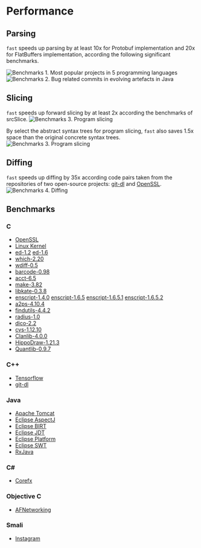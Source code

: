# Performance

## Parsing
`fast` speeds up parsing by at least 10x for Protobuf implementation and 20x for FlatBuffers implementation, 
according the following significant benchmarks. 

![Benchmarks 1. Most popular projects in 5 programming languages](https://github.com/f-ast/fast/raw/master/doc/benchmarks/benchmarks1.png "The projects are selected from those with the most stars on GitHub.") 
![Benchmarks 2. Bug related commits in evolving artefacts in Java](https://github.com/f-ast/fast/raw/master/doc/benchmarks/benchmarks2.png "The projects are selected from academic studies on the bug localization problems.")

## Slicing
`fast` speeds up forward slicing by at least 2x according the benchmarks of srcSlice. 
![Benchmarks 3. Program slicing](https://github.com/f-ast/fast/raw/master/doc/benchmarks/slicing.png "The projects are selected from previous performance evaluation
of the scalable srcSlice tool.")

By select the abstract syntax trees for program slicing, `fast` also saves 1.5x space than the original concrete syntax trees.
![Benchmarks 3. Program slicing](https://github.com/f-ast/fast/raw/master/doc/benchmarks/slicing-size.png "The projects are selected from previous performance evaluation
of the scalable srcSlice tool.")

## Diffing
`fast` speeds up diffing by 35x according code pairs taken from the repositories of two open-source projects: [git-dl](https://github.com/needdle/git-dl) 
and [OpenSSL](https://github.com/openssl/openssl). <br/>
![Benchmarks 4. Diffing](https://github.com/f-ast/fast/raw/master/doc/benchmarks/diffing.png "Tree-based differencing gets faster using FAST IRs.")

## Benchmarks

### C
* [OpenSSL](https://github.com/openssl/openssl)
* [Linux Kernel](https://github.com/torvalds/linux)
* [ed-1.2](http://ftp.vim.org/ftp/gnu/ed/ed-1.2.tar.gz) [ed-1.6](https://ftp.osuosl.org/pub/blfs/conglomeration/ed/ed-1.6.tar.gz)
* [which-2.20](https://ftp.gnu.org/gnu/which/which-2.20.tar.gz)
* [wdiff-0.5](https://ftp.gnu.org/gnu/wdiff/wdiff-0.5.tar.gz)
* [barcode-0.98](https://ftp.gnu.org/gnu/barcode/barcode-0.98.tar.gz)
* [acct-6.5](https://ftp.gnu.org/gnu/acct/acct-6.5.tar.gz)
* [make-3.82](https://ftp.gnu.org/gnu/make/make-3.82.tar.gz)
* [libkate-0.3.8](http://ftp.osuosl.org/pub/xiph/releases/kate/libkate-0.3.8.tar.gz)
* [enscript-1.4.0](https://ftp.gnu.org/gnu/enscript/enscript-1.4.0.tar.gz) [enscript-1.6.5](https://ftp.gnu.org/gnu/enscript/enscript-1.6.5.tar.gz) [enscript-1.6.5.1](https://ftp.gnu.org/gnu/enscript/enscript-1.6.5.1.tar.gz) [enscript-1.6.5.2](https://ftp.gnu.org/gnu/enscript/enscript-1.6.5.2.tar.gz)
* [a2ps-4.10.4](https://ftp.gnu.org/gnu/a2ps/a2ps-4.10.4.tar.gz)
* [findutils-4.4.2](https://ftp.gnu.org/gnu/findutils/findutils-4.4.2.tar.gz)
* [radius-1.0](https://ftp.gnu.org/gnu/radius/radius-1.0.tar.gz)
* [dico-2.2](https://ftp.gnu.org/gnu/dico/dico-2.2.tar.gz)
* [cvs-1.12.10](https://ftp.gnu.org/gnu/non-gnu/cvs/source/feature/1.12.10/cvs-1.12.10.tar.gz)
* [Clanlib-4.0.0](https://github.com/sphair/ClanLib/archive/v4.0.0.tar.gz)
* [HippoDraw-1.21.3](http://pkgs.fedoraproject.org/repo/pkgs/HippoDraw/HippoDraw-1.21.3.tar.gz/d4b427b7469af5728951eab8c502074d/HippoDraw-1.21.3.tar.gz)
* [Quantlib-0.9.7](http://downloads.sourceforge.net/quantlib/QuantLib-0.9.7.tar.gz)

### C++
* [Tensorflow](https://github.com/tensorflow/tensorflow)
* [git-dl](https://github.com/needdle/git-dl)

### Java
* [Apache Tomcat](https://github.com/apache/tomcat)
* [Eclipse AspectJ](https://git.eclipse.org/gitroot/aspectj/org.aspectj)
* [Eclipse BIRT](https://github.com/eclipse/birt)
* [Eclipse JDT](https://git.eclipse.org/r/p/jdt/eclipse.jdt.ui)
* [Eclipse Platform](https://git.eclipse.org/r/p/platform/eclipse.platform.ui)
* [Eclipse SWT](https://git.eclipse.org/r/p/platform/eclipse.platform.swt)
* [RxJava](https://github.com/ReactiveX/RxJava)

### C#
* [Corefx](https://github.com/dotnet/corefx)

### Objective C
* [AFNetworking](https://github.com/AFNetworking/AFNetworking)

### Smali
* [Instagram](https://www.instagram.com)

